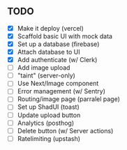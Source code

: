 ## TODO

- [x] Make it deploy (vercel)
- [x] Scaffold basic UI with mock data
- [x] Set up a database (firebase)
- [x] Attach database to UI
- [x] Add authenticate (w/ Clerk)
- [ ] Add image upload
- [ ] "taint" (server-only)
- [ ] Use Next/Image component
- [ ] Error management (w/ Sentry)
- [ ] Routing/image page (parralel page)
- [ ] Set up ShadUI (toast)
- [ ] Update upload button
- [ ] Analytics (posthog)
- [ ] Delete button (w/ Server actions)
- [ ] Ratelimiting (upstash)
